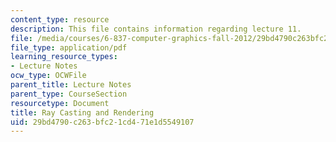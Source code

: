 ```yaml
---
content_type: resource
description: This file contains information regarding lecture 11.
file: /media/courses/6-837-computer-graphics-fall-2012/29bd4790c263bfc21cd471e1d5549107_MIT6_837F12_Lec11.pdf
file_type: application/pdf
learning_resource_types:
- Lecture Notes
ocw_type: OCWFile
parent_title: Lecture Notes
parent_type: CourseSection
resourcetype: Document
title: Ray Casting and Rendering
uid: 29bd4790-c263-bfc2-1cd4-71e1d5549107
---
```

